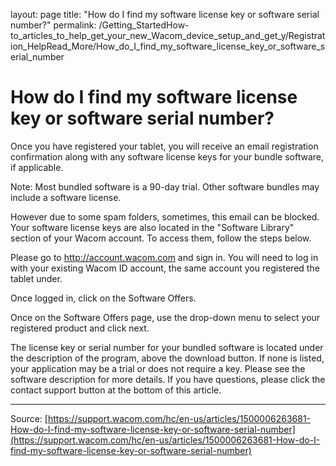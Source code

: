 layout: page
title: "How do I find my software license key or software serial number?"
permalink: /Getting_StartedHow-to_articles_to_help_get_your_new_Wacom_device_setup_and_get_y/Registration_HelpRead_More/How_do_I_find_my_software_license_key_or_software_serial_number

# How do I find my software license key or software serial number?

Once you have registered your tablet, you will receive an email registration confirmation along with any software license keys for your bundle software, if applicable.


Note: Most bundled software is a 90-day trial. Other software bundles may include a software license.


However due to some spam folders, sometimes, this email can be blocked. Your software license keys are also located in the "Software Library" section of your Wacom account. To access them, follow the steps below.


Please go to http://account.wacom.com and sign in. You will need to log in with your existing Wacom ID account, the same account you registered the tablet under.





Once logged in, click on the Software Offers.





Once on the Software Offers page, use the drop-down menu to select your registered product and click next.





The license key or serial number for your bundled software is located under the description of the program, above the download button. If none is listed, your application may be a trial or does not require a key. Please see the software description for more details. If you have questions, please click the contact support button at the bottom of this article.

---
Source: [https://support.wacom.com/hc/en-us/articles/1500006263681-How-do-I-find-my-software-license-key-or-software-serial-number](https://support.wacom.com/hc/en-us/articles/1500006263681-How-do-I-find-my-software-license-key-or-software-serial-number)
